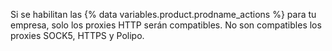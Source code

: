 Si se habilitan las {% data variables.product.prodname_actions %} para tu empresa, solo los proxies HTTP serán compatibles. No son compatibles los proxies SOCK5, HTTPS y Polipo.
